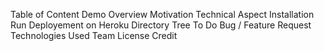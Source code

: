 Table of Content
Demo
Overview
Motivation
Technical Aspect
Installation
Run
Deployement on Heroku
Directory Tree
To Do
Bug / Feature Request
Technologies Used
Team
License
Credit
